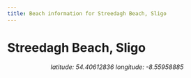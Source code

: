 ```yaml
---
title: Beach information for Streedagh Beach, Sligo
---
```

# Streedagh Beach, Sligo 

<div align="center"><i>latitude: 54.40612836 longitude: -8.55958885</i></div>